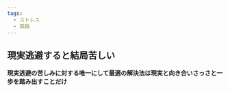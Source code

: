 ```yaml
---
tags:
  - ストレス
  - 孤独
---
```

## 現実逃避すると結局苦しい

**現実逃避の苦しみに対する唯一にして最適の解決法は現実と向き合いさっさと一歩を踏み出すことだけ**


